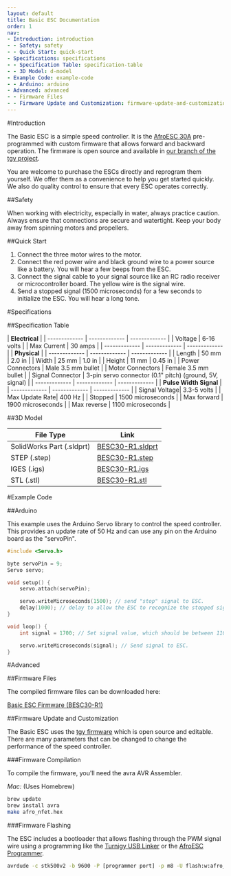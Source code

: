 ```yaml
---
layout: default
title: Basic ESC Documentation
order: 1
nav:
- Introduction: introduction
- - Safety: safety
- - Quick Start: quick-start
- Specifications: specifications
- - Specification Table: specification-table
- - 3D Model: d-model
- Example Code: example-code
- - Arduino: arduino
- Advanced: advanced
- - Firmware Files
- - Firmware Update and Customization: firmware-update-and-customization
---
```


#Introduction

The Basic ESC is a simple speed controller. It is the [AfroESC 30A](#) pre-programmed with custom firmware that allows forward and backward operation. The firmware is open source and available in [our branch of the tgy project](http://github.com/bluerobotics/tgy).

You are welcome to purchase the ESCs directly and reprogram them yourself. We offer them as a convenience to help you get started quickly. We also do quality control to ensure that every ESC operates correctly. 

##Safety 

<i class="fa fa-exclamation-triangle fa-fw fa-2x text-warning"></i> When working with electricity, especially in water, always practice caution. Always ensure that connections are secure and watertight. Keep your body away from spinning motors and propellers.

##Quick Start

1. Connect the three motor wires to the motor.
2. Connect the red power wire and black ground wire to a power source like a battery. You will hear a few beeps from the ESC.
3. Connect the signal cable to your signal source like an RC radio receiver or microcontroller board. The yellow wire is the signal wire.
4. Send a stopped signal (1500 microseconds) for a few seconds to initialize the ESC. You will hear a long tone.

#Specifications

##Specification Table

|                 **Electrical**                |
| ------------- | ------------- | ------------- |
| Voltage       | 6-16 volts                    |
| Max Current   | 30 amps                       |
| ------------- | ------------- | ------------- |
|                  **Physical**                 |
| ------------- | ------------- | ------------- |
| Length        | 50 mm         | 2.0 in        |
| Width         | 25 mm         | 1.0 in        |
| Height        | 11 mm         | 0.45 in       |
| Power Connectors | Male 3.5 mm bullet         |
| Motor Connectors | Female 3.5 mm bullet       |
| Signal Connector | 3-pin servo connector (0.1" pitch) (ground, 5V, signal) |
| ------------- | ------------- | ------------- |
|            **Pulse Width Signal**             |
| ------------- | ------------- | ------------- |
| Signal Voltage| 3.3-5 volts                   |
| Max Update Rate| 400 Hz                       |
| Stopped       | 1500 microseconds             |
| Max forward   | 1900 microseconds             |
| Max reverse   | 1100 microseconds             |

##3D Model

| File Type                  | Link                          |
| -------------------------- | ----------------------------- |
| SolidWorks Part (.sldprt)  | [BESC30-R1.sldprt](#) |
| STEP (.step)               | [BESC30-R1.step](#)   |
| IGES (.igs)                | [BESC30-R1.igs](#) |
| STL (.stl)                 | [BESC30-R1.stl](#) |

#Example Code

##Arduino

This example uses the Arduino Servo library to control the speed controller. This provides an update rate of 50 Hz and can use any pin on the Arduino board as the "servoPin".

~~~~~~~~~~ cpp
#include <Servo.h>

byte servoPin = 9;
Servo servo;

void setup() {
	servo.attach(servoPin);

	servo.writeMicroseconds(1500); // send "stop" signal to ESC.
	delay(1000); // delay to allow the ESC to recognize the stopped signal
}

void loop() {
	int signal = 1700; // Set signal value, which should be between 1100 and 1900

	servo.writeMicroseconds(signal); // Send signal to ESC.
}
~~~~~~~~~~~~~~~~

#Advanced

##Firmware Files

The compiled firmware files can be downloaded here: 

[<i class="fa fa-download fa-fw"></i> Basic ESC Firmware (BESC30-R1)](#)

##Firmware Update and Customization

The Basic ESC uses the [tgy firmware](http://github.com/bluerobotics/tgy) which is open source and editable. There are many parameters that can be changed to change the performance of the speed controller. 

###Firmware Compilation

To compile the firmware, you'll need the avra AVR Assembler.

*Mac:* (Uses Homebrew)

~~~ bash
brew update
brew install avra
make afro_nfet.hex
~~~

###Firmware Flashing

The ESC includes a bootloader that allows flashing through the PWM signal wire using a programming like the [Turnigy USB Linker](http://www.hobbyking.com/hobbyking/store/__10628__turnigy_usb_linker_for_aquastar_super_brain.html) or the [AfroESC Programmer](http://www.hobbyking.com/hobbyking/store/__39437__afro_esc_usb_programming_tool.html). 

~~~ bash
avrdude -c stk500v2 -b 9600 -P [programmer port] -p m8 -U flash:w:afro_nfet_besc30_r1.hex:i
~~~